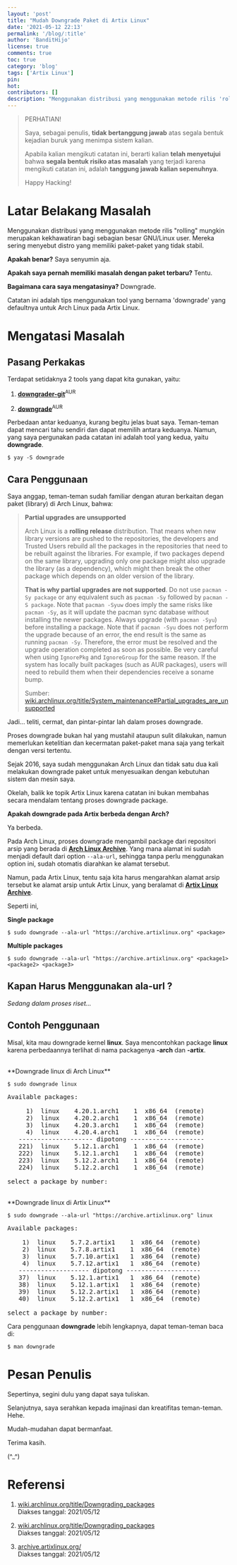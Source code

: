 ```yaml
---
layout: 'post'
title: "Mudah Downgrade Paket di Artix Linux"
date: '2021-05-12 22:13'
permalink: '/blog/:title'
author: 'BanditHijo'
license: true
comments: true
toc: true
category: 'blog'
tags: ['Artix Linux']
pin:
hot:
contributors: []
description: "Menggunakan distribusi yang menggunakan metode rilis 'rolling' mungkin merupakan kekhawatiran bagi sebagian besar GNU/Linux user. Mereka sering menyebut distro yang memiliki paket-paket yang tidak stabil. Apakah benar? Saya senyumin aja. Apakah saya pernah memiliki masalah dengan paket terbaru? Tentu. Bagaimana cara saya mengatasinya? Downgrade. Catatan ini adalah tips menggunakan tool yang bernama 'downgrade' yang defaultnya untuk Arch Linux pada Artix Linux."
---
```


> PERHATIAN!
> 
> Saya, sebagai penulis, **tidak bertanggung jawab** atas segala bentuk kejadian buruk yang menimpa sistem kalian.
> 
> Apabila kalian mengikuti catatan ini, berarti kalian **telah menyetujui** bahwa **segala bentuk risiko atas masalah** yang terjadi karena mengikuti catatan ini, adalah **tanggung jawab kalian sepenuhnya**.
> 
> Happy Hacking!

# Latar Belakang Masalah

Menggunakan distribusi yang menggunakan metode rilis "rolling" mungkin merupakan kekhawatiran bagi sebagian besar GNU/Linux user. Mereka sering menyebut distro yang memiliki paket-paket yang tidak stabil.

**Apakah benar?** Saya senyumin aja.

**Apakah saya pernah memiliki masalah dengan paket terbaru?** Tentu.

**Bagaimana cara saya mengatasinya?** Downgrade.

Catatan ini adalah tips menggunakan tool yang bernama 'downgrade' yang defaultnya untuk Arch Linux pada Artix Linux.

# Mengatasi Masalah

## Pasang Perkakas

Terdapat setidaknya 2 tools yang dapat kita gunakan, yaitu:

1. [**downgrader-git**](https://aur.archlinux.org/packages/downgrader-git/)<sup>AUR</sup>

2. [**downgrade**](https://aur.archlinux.org/packages/downgrade/)<sup>AUR</sup>

Perbedaan antar keduanya, kurang begitu jelas buat saya. Teman-teman dapat mencari tahu sendiri dan dapat memilih antara keduanya. Namun, yang saya pergunakan pada catatan ini adalah tool yang kedua, yaitu **downgrade**.

```
$ yay -S downgrade
```


## Cara Penggunaan

Saya anggap, teman-teman sudah familiar dengan aturan berkaitan degan paket (library) di Arch Linux, bahwa:

> **Partial upgrades are unsupported**
>
> Arch Linux is a **rolling release** distribution. That means when new library versions are pushed to the repositories, the developers and Trusted Users rebuild all the packages in the repositories that need to be rebuilt against the libraries. For example, if two packages depend on the same library, upgrading only one package might also upgrade the library (as a dependency), which might then break the other package which depends on an older version of the library.
>
> **That is why partial upgrades are not supported**. Do not use `pacman -Sy package` or any equivalent such as `pacman -Sy` followed by `pacman -S package`. Note that `pacman -Syuw` does imply the same risks like `pacman -Sy`, as it will update the pacman sync database without installing the newer packages. Always upgrade (with `pacman -Syu`) before installing a package. Note that if `pacman -Syu` does not perform the upgrade because of an error, the end result is the same as running `pacman -Sy`. Therefore, the error must be resolved and the upgrade operation completed as soon as possible. Be very careful when using `IgnorePkg` and `IgnoreGroup` for the same reason. If the system has locally built packages (such as AUR packages), users will need to rebuild them when their dependencies receive a soname bump.
>
> Sumber: [wiki.archlinux.org/title/System_maintenance#Partial_upgrades_are_unsupported](https://wiki.archlinux.org/title/System_maintenance#Partial_upgrades_are_unsupported)

Jadi... teliti, cermat, dan pintar-pintar lah dalam proses downgrade.

Proses downgrade bukan hal yang mustahil ataupun sulit dilakukan, namun memerlukan ketelitian dan kecermatan paket-paket mana saja yang terkait dengan versi tertentu.

Sejak 2016, saya sudah menggunakan Arch Linux dan tidak satu dua kali melakukan downgrade paket untuk menyesuaikan dengan kebutuhan sistem dan mesin saya.

Okelah, balik ke topik Artix Linux karena catatan ini bukan membahas secara mendalam tentang proses downgrade package.

**Apakah downgrade pada Artix berbeda dengan Arch?**

Ya berbeda.

Pada Arch Linux, proses downgrade mengambil package dari repositori arsip yang berada di [**Arch Linux Archive**](https://archive.archlinux.org/). Yang mana alamat ini sudah menjadi default dari option `--ala-url`, sehingga tanpa perlu menggunakan option ini, sudah otomatis diarahkan ke alamat tersebut.

Namun, pada Artix Linux, tentu saja kita harus mengarahkan alamat arsip tersebut ke alamat arsip untuk Artix Linux, yang beralamat di [**Artix Linux Archive**](https://archive.artixlinux.org/).

Seperti ini,

**Single package**

```
$ sudo downgrade --ala-url "https://archive.artixlinux.org" <package>
```

**Multiple packages**

```
$ sudo downgrade --ala-url "https://archive.artixlinux.org" <package1> <package2> <package3>
```

## Kapan Harus Menggunakan ala-url ?

_Sedang dalam proses riset..._

## Contoh Penggunaan

Misal, kita mau downgrade kernel **linux**. Saya mencontohkan package **linux** karena perbedaannya terlihat di nama packagenya **-arch** dan **-artix**.

<br>
**Downgrade linux di Arch Linux**

```
$ sudo downgrade linux
```

<pre>
Available packages:

     1)  linux    4.20.1.arch1    1  x86_64  (remote)
     2)  linux    4.20.2.arch1    1  x86_64  (remote)
     3)  linux    4.20.3.arch1    1  x86_64  (remote)
     4)  linux    4.20.4.arch1    1  x86_64  (remote)
   -------------------- dipotong --------------------
   221)  linux    5.12.1.arch1    1  x86_64  (remote)
   222)  linux    5.12.1.arch1    1  x86_64  (remote)
   223)  linux    5.12.2.arch1    1  x86_64  (remote)
   224)  linux    5.12.2.arch1    1  x86_64  (remote)

select a package by number:
</pre>

<br>
**Downgrade linux di Artix Linux**

```
$ sudo downgrade --ala-url "https://archive.artixlinux.org" linux
```

<pre>
Available packages:

    1)  linux    5.7.2.artix1    1  x86_64  (remote)
    2)  linux    5.7.8.artix1    1  x86_64  (remote)
    3)  linux    5.7.10.artix1   1  x86_64  (remote)
    4)  linux    5.7.12.artix1   1  x86_64  (remote)
   ------------------- dipotong --------------------
   37)  linux    5.12.1.artix1   1  x86_64  (remote)
   38)  linux    5.12.1.artix1   1  x86_64  (remote)
   39)  linux    5.12.2.artix1   1  x86_64  (remote)
   40)  linux    5.12.2.artix1   1  x86_64  (remote)

select a package by number:
</pre>


Cara penggunaan **downgrade** lebih lengkapnya, dapat teman-teman baca di:

```
$ man downgrade
```


# Pesan Penulis

Sepertinya, segini dulu yang dapat saya tuliskan.

Selanjutnya, saya serahkan kepada imajinasi dan kreatifitas teman-teman. Hehe.

Mudah-mudahan dapat bermanfaat.

Terima kasih.

(^_^)


# Referensi

1. [wiki.archlinux.org/title/Downgrading_packages](https://wiki.archlinux.org/title/Downgrading_packages)
<br>Diakses tanggal: 2021/05/12

2. [wiki.archlinux.org/title/Downgrading_packages](https://wiki.archlinux.org/title/Downgrading_packages)
<br>Diakses tanggal: 2021/05/12

3. [archive.artixlinux.org/](https://archive.artixlinux.org/)
<br>Diakses tanggal: 2021/05/12
